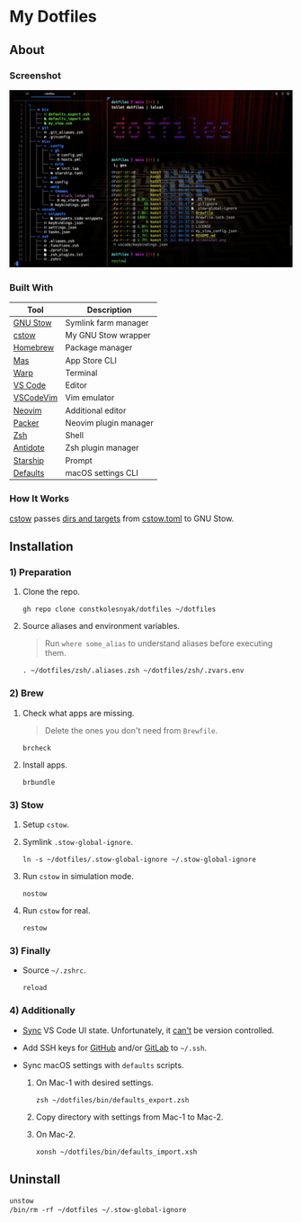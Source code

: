 # My Dotfiles

## About

### Screenshot

![Screenshot](screenshot.png)

### Built With

| Tool                                                | Description           |
| --------------------------------------------------- | --------------------- |
| [GNU Stow](https://www.gnu.org/software/stow/)      | Symlink farm manager  |
| [cstow](https://github.com/constkolesnyak/cstow)    | My GNU Stow wrapper   |
| [Homebrew](https://brew.sh/)                        | Package manager       |
| [Mas](https://github.com/mas-cli/mas)               | App Store CLI         |
| [Warp](https://www.warp.dev/)                       | Terminal              |
| [VS Code](https://code.visualstudio.com/)           | Editor                |
| [VSCodeVim](https://github.com/VSCodeVim/Vim)       | Vim emulator          |
| [Neovim](https://neovim.io/)                        | Additional editor     |
| [Packer](https://github.com/wbthomason/packer.nvim) | Neovim plugin manager |
| [Zsh](https://www.zsh.org/)                         | Shell                 |
| [Antidote](https://getantidote.github.io/)          | Zsh plugin manager    |
| [Starship](https://starship.rs/)                    | Prompt                |
| [Defaults](https://macos-defaults.com/)             | macOS settings CLI    |

### How It Works

[cstow](https://github.com/constkolesnyak/cstow)
passes [dirs and targets](https://www.gnu.org/software/stow/manual/stow.html#Invoking-Stow)
from [cstow.toml](cstow.toml) to GNU Stow.

## Installation

### 1) Preparation

1.  Clone the repo.

        gh repo clone constkolesnyak/dotfiles ~/dotfiles

2.  Source aliases and environment variables.

    > Run `where some_alias` to understand aliases before executing them.

        . ~/dotfiles/zsh/.aliases.zsh ~/dotfiles/zsh/.zvars.env

### 2) Brew

1.  Check what apps are missing.

    > Delete the ones you don't need from `Brewfile`.

        brcheck

2.  Install apps.

        brbundle

### 3) Stow

1.  Setup `cstow`.

<!-- todo add link to 'setup' header in cstow README -->

2.  Symlink `.stow-global-ignore`.

        ln -s ~/dotfiles/.stow-global-ignore ~/.stow-global-ignore

3.  Run `cstow` in simulation mode.

        nostow

4.  Run `cstow` for real.

        restow

### 3) Finally

-   Source `~/.zshrc`.

        reload

### 4) Additionally

-   [Sync](https://code.visualstudio.com/docs/editor/settings-sync) VS Code UI state.
    Unfortunately, it
    [can't](https://code.visualstudio.com/docs/editor/profiles#_where-is-the-ui-state-globalstatejson-file)
    be version controlled.

-   Add SSH keys for
    [GitHub](https://docs.github.com/en/authentication/connecting-to-github-with-ssh/adding-a-new-ssh-key-to-your-github-account)
    and/or
    [GitLab](https://docs.gitlab.com/ee/user/ssh.html#add-an-ssh-key-to-your-gitlab-account)
    to `~/.ssh`.

-   Sync macOS settings with `defaults` scripts.

    1.  On Mac-1 with desired settings.

            zsh ~/dotfiles/bin/defaults_export.zsh

    2.  Copy directory with settings from Mac-1 to Mac-2.

    3.  On Mac-2.

            xonsh ~/dotfiles/bin/defaults_import.xsh

## Uninstall

    unstow
    /bin/rm -rf ~/dotfiles ~/.stow-global-ignore
